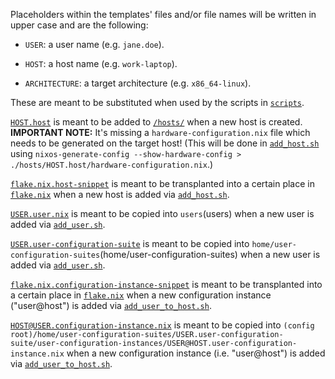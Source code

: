 Placeholders within the templates' files and/or file names will be written in upper case and are the following:

* `USER`: a user name (e.g. `jane.doe`).

* `HOST`: a host name (e.g. `work-laptop`).

* `ARCHITECTURE`: a target architecture (e.g. `x86_64-linux`).

These are meant to be substituted when used by the scripts in [`scripts`](..).

[`HOST.host`](HOST.host) is meant to be added to [`/hosts/`](hosts) when a new host is created. **IMPORTANT NOTE:** It's missing a `hardware-configuration.nix` file which needs to be generated on the target host! (This will be done in [`add_host.sh`](scripts/add_host.sh) using `nixos-generate-config --show-hardware-config > ./hosts/HOST.host/hardware-configuration.nix`.)

[`flake.nix.host-snippet`](flake.nix.host-snippet) is meant to be transplanted into a certain place in [`flake.nix`](flake.nix) when a new host is added via [`add_host.sh`](scripts/add_host.sh).

[`USER.user.nix`](USER.user.nix) is meant to be copied into `users`(users) when a new user is added via [`add_user.sh`](scripts/add_user.sh).

[`USER.user-configuration-suite`](USER.user-configuration-suite) is meant to be copied into `home/user-configuration-suites`(home/user-configuration-suites) when a new user is added via [`add_user.sh`](scripts/add_user.sh).

[`flake.nix.configuration-instance-snippet`](flake.nix.configuration-instance-snippet) is meant to be transplanted into a certain place in [`flake.nix`](flake.nix) when a new configuration instance ("user@host") is added via [`add_user_to_host.sh`](scripts/add_user_to_host.sh).

[`HOST@USER.configuration-instance.nix`](HOST@USER.configuration-instance.nix) is meant to be copied into `(config root)/home/user-configuration-suites/USER.user-configuration-suite/user-configuration-instances/USER@HOST.user-configuration-instance.nix` when a new configuration instance (i.e. "user@host") is added via [`add_user_to_host.sh`](scripts/add_user_to_host.sh).

